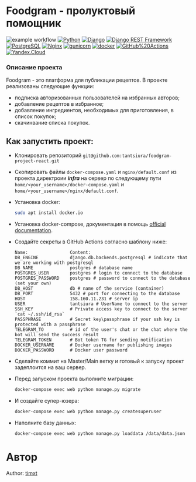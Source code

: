 # Foodgram - пролуктовый помощник
![example workflow](https://github.com/timxt23/foodgram-project-react/actions/workflows/foodgram_workflow.yml/badge.svg)
[![Python](https://img.shields.io/badge/-Python-464646?style=flat-square&logo=Python)](https://www.python.org/)
[![Django](https://img.shields.io/badge/-Django-464646?style=flat-square&logo=Django)](https://www.djangoproject.com/)
[![Django REST Framework](https://img.shields.io/badge/-Django%20REST%20Framework-464646?style=flat-square&logo=Django%20REST%20Framework)](https://www.django-rest-framework.org/)
[![PostgreSQL](https://img.shields.io/badge/-PostgreSQL-464646?style=flat-square&logo=PostgreSQL)](https://www.postgresql.org/)
[![Nginx](https://img.shields.io/badge/-NGINX-464646?style=flat-square&logo=NGINX)](https://nginx.org/ru/)
[![gunicorn](https://img.shields.io/badge/-gunicorn-464646?style=flat-square&logo=gunicorn)](https://gunicorn.org/)
[![docker](https://img.shields.io/badge/-Docker-464646?style=flat-square&logo=docker)](https://www.docker.com/)
[![GitHub%20Actions](https://img.shields.io/badge/-GitHub%20Actions-464646?style=flat-square&logo=GitHub%20actions)](https://github.com/features/actions)
[![Yandex.Cloud](https://img.shields.io/badge/-Yandex.Cloud-464646?style=flat-square&logo=Yandex.Cloud)](https://cloud.yandex.ru/)


### Описание проекта

Foodgram - это платформа для публикации рецептов. В проекте реализованы следующие функции:
- подписка авторизованных пользователей на избранных авторов;
- добавление рецептов в избранное;
- добавление ингредиентов, необходимых для приготовления, в список покупок;
- скачинвание списка покупок.

## Как запустить проект:
- Клонировать репозиторий `git@github.com:tantsiura/foodgram-project-react.git`
- Скопировать файлы `docker-compose.yaml` и `nginx/default.conf` из проекта директроии _**infra**_ на сервер по следующему пути `home/<your_username>/docker-compose.yaml` и `home/<your_username>/nginx/default.conf`.
- Установка docker:
    ```bash
    sudo apt install docker.io 
    ```
- Установка docker-compose, документация в помощь [official documentation](https://docs.docker.com/compose/install/).
- Создайте секреты в GitHub Actions согласно шаблону ниже:
    ```
    Name:                Content:
    DB_ENGINE            django.db.backends.postgresql # indicate that we are working with postgresql
    DB_NAME              postgres # database name
    POSTGRES_USER        postgres # login to connect to the database
    POSTGRES_PASSWORD    postgres # password to connect to the database (set your own)
    DB_HOST              db # name of the service (container)
    DB_PORT              5432 # port for connecting to the database
    HOST                 158.160.11.231 # server ip
    USER                 tantsiura # UserName to connect to the server
    SSH_KEY              # Private access key to connect to the server `cat ~/.ssh/id_rsa`
    PASSPHRASE           # Secret key\passphrase if your ssh key is protected with a passphrase
    TELEGRAM_TO          # id of the user's chat or the chat where the bot will send the success result
    TELEGRAM_TOKEN       # Bot token TG for sending notification
    DOCKER_USERNAME      # Docker username for publishing images
    DOCKER_PASSWORD      # Docker user password
    ```
- Сделайте коммит на Master/Main ветку и готовый к запуску проект задеплоится на ваш сервер.

- Перед запуском проекта выполните миграции:

    ```bash
    docker-compose exec web python manage.py migrate
    ```

- И создайте супер-юзера:

    ```bash
    docker-compose exec web python manage.py createsuperuser
    ```

- Наполните базу данных:
    ```bash
    docker-compose exec web python manage.py loaddata /data/data.json
    ```

# Автор

Author: [timxt](https://github.com/timxt)

